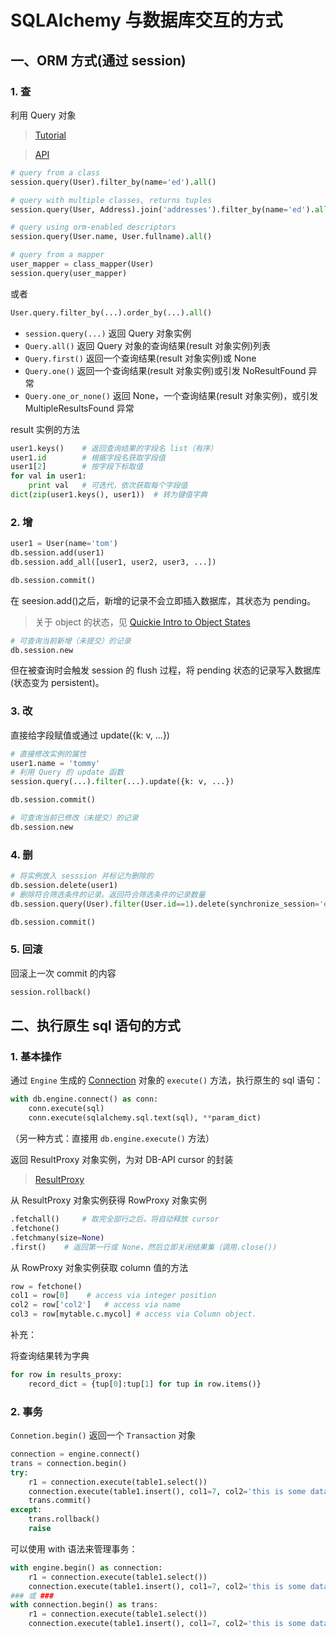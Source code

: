 # SQLAlchemy 与数据库交互的方式

## 一、ORM 方式(通过 session)

### 1. 查

利用 Query 对象

> [Tutorial](http://docs.sqlalchemy.org/en/latest/orm/tutorial.html)

> [API](http://docs.sqlalchemy.org/en/latest/orm/query.html)

```python
# query from a class
session.query(User).filter_by(name='ed').all()

# query with multiple classes, returns tuples
session.query(User, Address).join('addresses').filter_by(name='ed').all()

# query using orm-enabled descriptors
session.query(User.name, User.fullname).all()

# query from a mapper
user_mapper = class_mapper(User)
session.query(user_mapper)
```

或者

```python
User.query.filter_by(...).order_by(...).all()
```

+ `session.query(...)` 返回 Query 对象实例
+ `Query.all()` 返回 Query 对象的查询结果(result 对象实例)列表
+ `Query.first()` 返回一个查询结果(result 对象实例)或 None
+ `Query.one()` 返回一个查询结果(result 对象实例)或引发 NoResultFound 异常
+ `Query.one_or_none()` 返回 None，一个查询结果(result 对象实例)，或引发 MultipleResultsFound 异常

result 实例的方法

```python
user1.keys()    # 返回查询结果的字段名 list（有序）
user1.id        # 根据字段名获取字段值
user1[2]        # 按字段下标取值
for val in user1:
    print val   # 可迭代，依次获取每个字段值
dict(zip(user1.keys(), user1))  # 转为键值字典
```

### 2. 增

```python
user1 = User(name='tom')
db.session.add(user1)
db.session.add_all([user1, user2, user3, ...])

db.session.commit()
```

在 seesion.add()之后，新增的记录不会立即插入数据库，其状态为 pending。
>关于 object 的状态，见 [Quickie Intro to Object States](http://docs.sqlalchemy.org/en/latest/orm/session_state_management.html#session-object-states)

```python
# 可查询当前新增（未提交）的记录
db.session.new
```

但在被查询时会触发 session 的 flush 过程，将 pending 状态的记录写入数据库(状态变为 persistent)。

### 3. 改

直接给字段赋值或通过 update({k: v, ...})

```python
# 直接修改实例的属性
user1.name = 'tommy'
# 利用 Query 的 update 函数
session.query(...).filter(...).update({k: v, ...})

db.session.commit()
```

```python
# 可查询当前已修改（未提交）的记录
db.session.new
```

### 4. 删

```python
# 将实例放入 sesssion 并标记为删除的
db.session.delete(user1)
# 删除符合筛选条件的记录。返回符合筛选条件的记录数量
db.session.query(User).filter(User.id==1).delete(synchronize_session='evaluate')

db.session.commit()
```

### 5. 回滚

回滚上一次 commit 的内容

```python
session.rollback()
```

## 二、执行原生 sql 语句的方式

### 1. 基本操作

通过 `Engine` 生成的 [Connection](http://docs.sqlalchemy.org/en/latest/core/connections.html) 对象的 `execute()` 方法，执行原生的 sql 语句：

```python
with db.engine.connect() as conn:
    conn.execute(sql)
    conn.execute(sqlalchemy.sql.text(sql), **param_dict)
```

（另一种方式：直接用 `db.engine.execute()` 方法）

返回 ResultProxy 对象实例，为对 DB-API cursor 的封装

> [ResultProxy](http://docs.sqlalchemy.org/en/latest/core/connections.html#sqlalchemy.engine.ResultProxy)

 从 ResultProxy 对象实例获得 RowProxy 对象实例

```python
.fetchall()     # 取完全部行之后，将自动释放 cursor
.fetchone()
.fetchmany(size=None)
.first()    # 返回第一行或 None，然后立即关闭结果集（调用.close())
```

从 RowProxy 对象实例获取 column 值的方法

```python
row = fetchone()
col1 = row[0]    # access via integer position
col2 = row['col2']   # access via name
col3 = row[mytable.c.mycol] # access via Column object.
```

补充：

将查询结果转为字典

```python
for row in results_proxy:
    record_dict = {tup[0]:tup[1] for tup in row.items()}
```

### 2. 事务

`Connetion.begin()` 返回一个 `Transaction` 对象

```python
connection = engine.connect()
trans = connection.begin()
try:
    r1 = connection.execute(table1.select())
    connection.execute(table1.insert(), col1=7, col2='this is some data')
    trans.commit()
except:
    trans.rollback()
    raise
```

可以使用 with 语法来管理事务：

```python
with engine.begin() as connection:
    r1 = connection.execute(table1.select())
    connection.execute(table1.insert(), col1=7, col2='this is some data')
### 或 ###
with connection.begin() as trans:
    r1 = connection.execute(table1.select())
    connection.execute(table1.insert(), col1=7, col2='this is some data')
```
